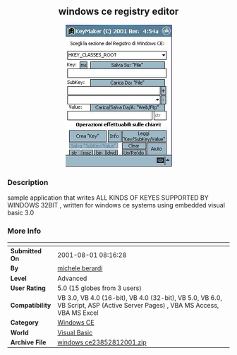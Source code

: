 ﻿<div align="center">

## windows ce registry editor

<img src="PIC2001729236539611.JPG">
</div>

### Description

sample application that writes ALL KINDS OF KEYES SUPPORTED BY WINDOWS 32BIT , written for windows ce systems using embedded visual basic 3.0
 
### More Info
 


<span>             |<span>
---                |---
**Submitted On**   |2001-08-01 08:16:28
**By**             |[michele berardi](https://github.com/Planet-Source-Code/PSCIndex/blob/master/ByAuthor/michele-berardi.md)
**Level**          |Advanced
**User Rating**    |5.0 (15 globes from 3 users)
**Compatibility**  |VB 3\.0, VB 4\.0 \(16\-bit\), VB 4\.0 \(32\-bit\), VB 5\.0, VB 6\.0, VB Script, ASP \(Active Server Pages\) , VBA MS Access, VBA MS Excel
**Category**       |[Windows CE](https://github.com/Planet-Source-Code/PSCIndex/blob/master/ByCategory/windows-ce__1-41.md)
**World**          |[Visual Basic](https://github.com/Planet-Source-Code/PSCIndex/blob/master/ByWorld/visual-basic.md)
**Archive File**   |[windows ce23852812001\.zip](https://github.com/Planet-Source-Code/michele-berardi-windows-ce-registry-editor__1-25642/archive/master.zip)








